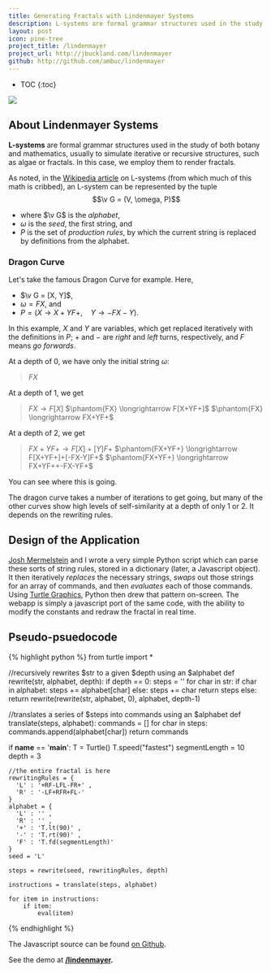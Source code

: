 ```yaml
---
title: Generating Fractals with Lindenmayer Systems
description: L-systems are formal grammar structures used in the study of both botany and mathematics, usually to simulate iterative or recursive structures, such as algae or fractals. In this case, we employ them to render fractals.
layout: post
icon: pine-tree
project_title: /lindenmayer
project_url: http://jbuckland.com/lindenmayer
github: http://github.com/ambuc/lindenmayer
---
```


* TOC
{:toc}

[<img src="/images/lindenmayer_thumbnail.png">](/lindenmayer)

## About Lindenmayer Systems

**L-systems** are formal grammar structures used in the study of both botany and mathematics, usually to simulate iterative or recursive structures, such as algae or fractals. In this case, we employ them to render fractals.

As noted, in the [Wikipedia article](https://en.wikipedia.org/wiki/L-system) on L-systems (from which much of this math is cribbed), an L-system can be represented by the tuple $$\v G = (V, \omega, P)$$

- where $\v G$ is the _alphabet_,
- $\omega$ is the _seed_, the first string, and
- $P$ is the set of _production rules_, by which the current string is replaced by definitions from the alphabet.

### Dragon Curve

Let's take the famous Dragon Curve for example. Here,

- $\v G = [X, Y]$,
- $\omega = FX$, and
- $P = (X \longrightarrow X+YF+,\quad Y \longrightarrow -FX-Y)$.

In this example, $X$ and $Y$ are variables, which get replaced iteratively with the definitions in $P$; $+$ and $-$ are _right_ and _left_ turns, respectively, and $F$ means _go forwards_.

At a depth of 0, we have only the initial string $\omega$:

> $FX$

At a depth of 1, we get

> $FX \longrightarrow F[X]$
> $\phantom{FX} \longrightarrow F[X+YF+]$
> $\phantom{FX} \longrightarrow FX+YF+$

At a depth of 2, we get

> $FX+YF+ \longrightarrow F[X]+[Y]F+$
> $\phantom{FX+YF+} \longrightarrow F[X+YF+]+[-FX-Y]F+$
> $\phantom{FX+YF+} \longrightarrow FX+YF++-FX-YF+$

You can see where this is going.

The dragon curve takes a number of iterations to get going, but many of the other curves show high levels of self-similarity at a depth of only 1 or 2. It depends on the rewriting rules.

## Design of the Application

[Josh Mermelstein](https://github.com/JoshMermel) and I wrote a very simple Python script which can parse these sorts of string rules, stored in a dictionary (later, a Javascript object). It then iteratively *replaces* the necessary strings, *swaps* out those strings for an array of commands, and then *evaluates* each of those commands. Using [Turtle Graphics](https://en.wikipedia.org/wiki/Turtle_graphics), Python then drew that pattern on-screen. The webapp is simply a javascript port of the same code, with the ability to modify the constants and redraw the fractal in real time.

## Pseudo-psuedocode
{% highlight python %}
from turtle import *

//recursively rewrites $str to a given $depth using an $alphabet
def rewrite(str, alphabet, depth):
    if depth == 0:
        steps = ''
        for char in str:
            if char in alphabet:
                steps += alphabet[char]
            else:
                steps += char
        return steps
    else:
        return rewrite(rewrite(str, alphabet, 0), alphabet, depth-1)

//translates a series of $steps into commands using an $alphabet
def translate(steps, alphabet):
    commands = []
    for char in steps:
        commands.append(alphabet[char])
    return commands

if __name__ == '__main__':
    T = Turtle()
    T.speed("fastest")
    segmentLength = 10
    depth = 3

    //the entire fractal is here
    rewritingRules = {
      'L' : '+RF-LFL-FR+' ,
      'R' : '-LF+RFR+FL-'
    }
    alphabet = {
      'L' : '' ,
      'R' : '' ,
      '+' : 'T.lt(90)' ,
      '-' : 'T.rt(90)' ,
      'F' : 'T.fd(segmentLength)'
    }
    seed = 'L'

    steps = rewrite(seed, rewritingRules, depth)

    instructions = translate(steps, alphabet)

    for item in instructions:
        if item:
            eval(item)
{% endhighlight %}

The Javascript source can be found [on Github](https://github.com/ambuc/lindenmayer/tree/gh-pages).


See the demo at **[/lindenmayer](/lindenmayer).**
